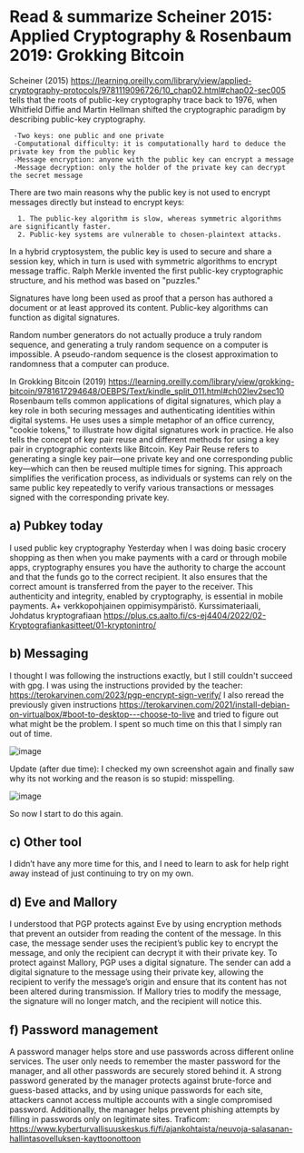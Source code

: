 # Read & summarize Scheiner 2015: Applied Cryptography & Rosenbaum 2019: Grokking Bitcoin

Scheiner (2015) https://learning.oreilly.com/library/view/applied-cryptography-protocols/9781119096726/10_chap02.html#chap02-sec005  tells that the roots of public-key cryptography trace back to 1976, when Whitfield Diffie and Martin Hellman shifted the cryptographic paradigm by describing public-key cryptography.

     -Two keys: one public and one private
     -Computational difficulty: it is computationally hard to deduce the private key from the public key
     -Message encryption: anyone with the public key can encrypt a message
     -Message decryption: only the holder of the private key can decrypt the secret message
     
There are two main reasons why the public key is not used to encrypt messages directly but instead to encrypt keys:

      1. The public-key algorithm is slow, whereas symmetric algorithms are significantly faster.
      2. Public-key systems are vulnerable to chosen-plaintext attacks.
      
In a hybrid cryptosystem, the public key is used to secure and share a session key, which in turn is used with symmetric algorithms to encrypt message traffic. Ralph Merkle invented the first public-key cryptographic structure, and his method was based on "puzzles."

Signatures have long been used as proof that a person has authored a document or at least approved its content. Public-key algorithms can function as digital signatures.

Random number generators do not actually produce a truly random sequence, and generating a truly random sequence on a computer is impossible. A pseudo-random sequence is the closest approximation to randomness that a computer can produce.

In Grokking Bitcoin (2019) https://learning.oreilly.com/library/view/grokking-bitcoin/9781617294648/OEBPS/Text/kindle_split_011.html#ch02lev2sec10 Rosenbaum tells common applications of digital signatures, which play a key role in both securing messages and authenticating identities within digital systems. He uses uses a simple metaphor of an office currency, "cookie tokens," to illustrate how digital signatures work in practice. He also tells the concept of key pair reuse and different methods for using a key pair in cryptographic contexts like Bitcoin. Key Pair Reuse refers to generating a single key pair—one private key and one corresponding public key—which can then be reused multiple times for signing. This approach simplifies the verification process, as individuals or systems can rely on the same public key repeatedly to verify various transactions or messages signed with the corresponding private key.



## a) Pubkey today
I used public key cryptography Yesterday when I was doing basic crocery shopping as then when you make payments with a card or through mobile apps, cryptography ensures you have the authority to charge the account and that the funds go to the correct recipient. It also ensures that the correct amount is transferred from the payer to the receiver. This authenticity and integrity, enabled by cryptography, is essential in mobile payments. A+ verkkopohjainen oppimisympäristö. Kurssimateriaali, Johdatus kryptografiaan https://plus.cs.aalto.fi/cs-ej4404/2022/02-Kryptografiankasitteet/01-kryptonintro/


## b) Messaging
I thought I was following the instructions exactly, but I still couldn't succeed with gpg. I was using the instructions provided by the teacher: https://terokarvinen.com/2023/pgp-encrypt-sign-verify/ I also reread the previously given instructions https://terokarvinen.com/2021/install-debian-on-virtualbox/#boot-to-desktop---choose-to-live  and tried to figure out what might be the problem. I spent so much time on this that I simply ran out of time.

![image](https://github.com/user-attachments/assets/219e2925-f75f-4362-89ec-546be9e4fea5)

Update (after due time): I checked my own screenshot again and finally saw why its not working and the reason is so stupid: misspelling. 

![image](https://github.com/user-attachments/assets/0675dfe5-9f6a-4040-8a4d-e5937cafe53a)

So now I start to do this again.


## c) Other tool

 I didn’t have any more time for this, and I need to learn to ask for help right away instead of just continuing to try on my own.

## d) Eve and Mallory

I understood that PGP protects against Eve by using encryption methods that prevent an outsider from reading the content of the message. In this case, the message sender uses the recipient’s public key to encrypt the message, and only the recipient can decrypt it with their private key. To protect against Mallory, PGP uses a digital signature. The sender can add a digital signature to the message using their private key, allowing the recipient to verify the message’s origin and ensure that its content has not been altered during transmission. If Mallory tries to modify the message, the signature will no longer match, and the recipient will notice this.

## f) Password management

A password manager helps store and use passwords across different online services. The user only needs to remember the master password for the manager, and all other passwords are securely stored behind it. A strong password generated by the manager protects against brute-force and guess-based attacks, and by using unique passwords for each site, attackers cannot access multiple accounts with a single compromised password. Additionally, the manager helps prevent phishing attempts by filling in passwords only on legitimate sites. Traficom: https://www.kyberturvallisuuskeskus.fi/fi/ajankohtaista/neuvoja-salasanan-hallintasovelluksen-kayttoonottoon


